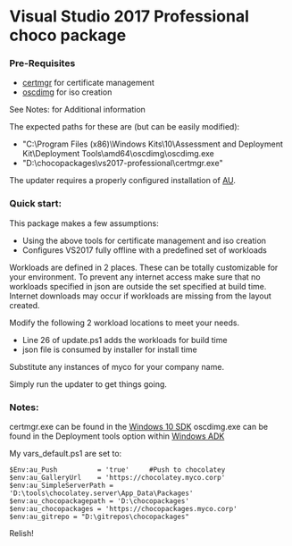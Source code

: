 # Visual Studio 2017 Professional choco package

### Pre-Requisites 
* [certmgr](https://docs.microsoft.com/en-us/dotnet/framework/tools/certmgr-exe-certificate-manager-tool) for certificate management
* [oscdimg](https://docs.microsoft.com/en-us/windows-hardware/manufacture/desktop/oscdimg-command-line-options) for iso creation 

See Notes: for Additional information

The expected paths for these are (but can be easily modified):
* "C:\Program Files (x86)\Windows Kits\10\Assessment and Deployment Kit\Deployment Tools\amd64\oscdimg\oscdimg.exe
* "D:\chocopackages\vs2017-professional\certmgr.exe"

The updater requires a properly configured installation of [AU](https://github.com/majkinetor/au).  

### Quick start:

This package makes a few assumptions:
* Using the above tools for certificate management and iso creation
* Configures VS2017 fully offline with a predefined set of workloads

Workloads are defined in 2 places.  These can be totally customizable for your environment.  To prevent any internet access
make sure that no workloads specified in json are outside the set specified at build time.  Internet downloads may occur if
workloads are missing from the layout created.

Modify the following 2 workload locations to meet your needs.
* Line 26 of update.ps1 adds the workloads for build time
* json file is consumed by installer for install time

Substitute any instances of myco for your company name.

Simply run the updater to get things going.

### Notes:
certmgr.exe can be found in the [Windows 10 SDK](https://developer.microsoft.com/en-us/windows/downloads/windows-10-sdk)
oscdimg.exe can be found in the Deployment tools option within [Windows ADK](https://docs.microsoft.com/en-us/windows-hardware/get-started/adk-install)

My vars_default.ps1 are set to:

```
$Env:au_Push          = 'true'     #Push to chocolatey
$env:au_GalleryUrl    = 'https://chocolatey.myco.corp'
$env:au_SimpleServerPath = 'D:\tools\chocolatey.server\App_Data\Packages'
$env:au_chocopackagepath = 'D:\chocopackages'
$env:au_chocopackages = 'https://chocopackages.myco.corp'
$env:au_gitrepo = "D:\gitrepos\chocopackages"
```

Relish!

